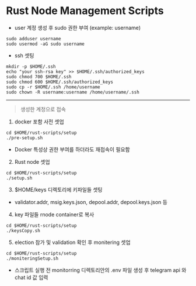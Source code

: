 # Rust Node Management Scripts

- user 계정 생성 후 sudo 권한 부여 (example: username)

```
sudo adduser username
sudo usermod -aG sudo username
```

- ssh 셋팅

```
mkdir -p $HOME/.ssh
echo "your ssh-rsa key" >> $HOME/.ssh/authorized_keys
sudo chmod 700 $HOME/.ssh
sudo chmod 600 $HOME/.ssh/authorized_keys
sudo cp -r $HOME/.ssh /home/username
sudo chown -R username:username /home/username/.ssh
```

---

> 생성한 계정으로 접속

1. docker 포함 사전 셋업

```
cd $HOME/rust-scripts/setup
./pre-setup.sh
```

- Docker 특성상 권한 부여를 하더라도 재접속이 필요함

2. Rust node 셋업

```
cd $HOME/rust-scripts/setup
./setup.sh
```

3. $HOME/keys 디렉토리에 키파일들 셋팅

- validator.addr, msig.keys.json, depool.addr, depool.keys.json 등

4. key 파일들 rnode container로 복사

```
cd $HOME/rust-scripts/setup
./keysCopy.sh
```

5. election 참가 및 validation 확인 후 monitering 셋업

```
cd $HOME/rust-scripts/setup
./moniteringSetup.sh
```

- 스크립트 실행 전 monitorring 디렉토리안의 .env 파일 생성 후 telegram api 와 chat id 값 입력
